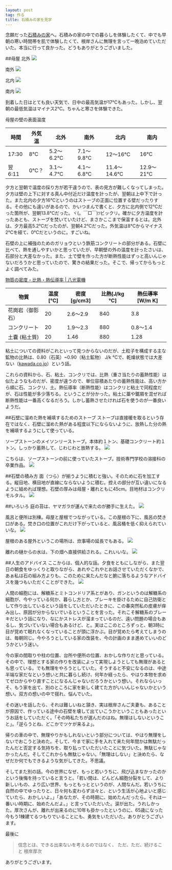 ```yaml
---
layout: post
tag: 作る
title: 石積みの家を見学
---
```

念願だった[石積みの家](http://www1.marukotv.jp/~cozy28/)へ。石積みの家の中での暮らしを体験したくて、中でも早朝の寒い時間帯を肌で体験したくて、根岸さんに無理を言って一晩泊めていただいた。本当に行って良かった。どうもありがとうございました。

##母屋
北外
![](https://c2.staticflickr.com/4/3902/32644651674_0e27d465b3.jpg)

南外
![](https://c2.staticflickr.com/4/3836/32644652934_7e959c9509.jpg)

北内
![](https://c1.staticflickr.com/3/2830/33332324652_0975db73b5.jpg)

南内
![](https://c2.staticflickr.com/4/3838/32674220713_4f637b5ec0.jpg)

到着した日はとても良い天気で、日中の最高気温が17℃もあった。しかし、翌朝の最低気温はマイナス2℃。ちゃんと寒さを体験できた。

母屋の壁の表面温度

時間|外気温|北外|南外|北内|南内
---|---|---|---|---|---
17:30|8℃|5.2～6.2℃|7.1～9.8℃|12～16℃|16℃
翌6:11|0℃？|3.1～4.7℃|4.1～6.8℃|11.4～14.6℃|12.9～21℃

夕方と翌朝で温度の採り方が若干違うので、表の見方が難しくなってしまった。夕方は壁の上下に対する真ん中付近だけ温度を計ったが、翌朝は上中下で計った。また北内の夕方16℃というのはストーブの正面に位置する壁だったりする。その他にも違いがあるので、かいつまんで書くと、夕方に北内側で12℃だった箇所が、翌朝13.8℃だった。ヾ(。￣□￣)ﾂビックリ。確かに夕方温度を計ったあとも、ストーブを焚いていたけど、まさかここまで保温するとは。北外は、夕方最高5.2℃だったのが、翌朝4.2℃だった。外気温は8℃からマイナス2℃を経て、0℃だというのに。すごいね。

石壁の上に補強のためのガリョウという鉄筋コンクリートの部分がある。石壁に比べて、熱を通しやすいかと思っていたが、早朝壁の外の温度を計ったさいは、石部分と大差なかった。また、土で壁を作った方が断熱性能はずっと高いんじゃないだろうかと思っていたので、驚きの結果だった。そこで、帰ってからもっとよく調べてみた。

[物質の密度・比熱・熱伝導率 | 八光電機](http://www.hakko.co.jp/qa/qakit/html/h01010.htm)

物質|温度[℃]|密度[g/cm3]|比熱[J/kg ℃]|熱伝導率[W/m K]
---|---|---|---|---
花崗岩（御影石）|20|2.6～2.9|840|3.8
コンクリート|20|1.9～2.3|880|0.8～1.4
土嚢 (粘土質)|20|1.46|880|1.28

粘土についての資料がこれといって見つからないのだが、土粒子を構成する主な鉱物の比熱は、0.80（石英）~0.90（粘土鉱物） J/k ℃で、乾燥状態では大差ない（[kawada.co.jp](http://www.kawada.co.jp/technology/gihou/pdf/vol32/3201_04_06.pdf)）という話。

これらの資料から、石、粘土、コンクリでは、比熱（重さ当たりの蓄熱性能）は似たようなものだが、密度が違うので、単位容積あたりの蓄熱性能は、高い方から順に石、コンクリ、土。熱伝導率（断熱性能）はコンクリと粘土で同程度だが、石は性能が多少落ちる。ということが分かった。粘土に藁や鋸屑を混ぜれば断熱性能は一番高くなるだろう。しかし蓄熱させたければ石を使うのが一番良いようだ。

##石壁に溜めた熱を補填するためのストーブ
ストーブは直接暖を取るという存在ではなく、石壁に溜めた熱がある程度以下にならないように、放熱した分の熱を補填するようにして使っている。

ソープストーンのメイソンリーストーブ。本体約１トン、基礎コンクリート約１トン。しっかり蓄熱して、じわじわと放熱する。
![](https://c1.staticflickr.com/3/2860/33447160066_b42f68432f.jpg)

こちらは、ソープストーンの前に使っていたストーブ。技術専門学校の溶接科の卒業作品。
![](https://c2.staticflickr.com/4/3833/33488087295_5e030ee507.jpg)

##石壁の積み方
面（つら）が揃うように積むと強い。そのために石を加工する。縦目地、横目地が直線にならないように積む。控えの部分が互い違いになるように組めれば理想。石壁の厚みは母屋・離れともに45cm。目地材はコンクリモルタル。
![](https://c2.staticflickr.com/4/3871/33104827830_c11e8839a2.jpg)

##いろいろ
庭の苔は、ヤマガラが運んで来たのが勝手に生えた。
![](https://c2.staticflickr.com/4/3801/33359882181_4dcab58c6f.jpg)

風呂と便所は別棟。母屋と屋根でつながっている。この屋根の下に、風呂の焚き口がある。焚き口の位置がこれだけ下がっていると、風呂桶を低く抑えられていいな。
![](https://c2.staticflickr.com/4/3720/33447171126_349b7de588.jpg)

屋根のある屋外というこの場所は、炊事場の延長でもある。
![](https://c2.staticflickr.com/4/3682/33447174446_8eb0138f54.jpg)

離れの樋からの水は、下の畑へ直接供給される。これいいな。
![](https://c2.staticflickr.com/4/3740/32674239103_149de780ea.jpg)

##人生のアドバイス
ここからは、個人的な話。夕食をともにしながら、また翌日の朝食をゆっくりと取りながら、あれやこれやとお話させていただくなかで、あぁ私は石の組み方よりも、このために来たんだなと腑に落ちるようなアドバイスを幾つもいただくことができた。
![](https://c2.staticflickr.com/4/3694/32644655374_d7bbd3edf5.jpg)

人間の細胞には、解糖系とミトコンドリア系とがあり、ガンというのは解糖系の細胞が、今やっている何か、暮らし方とか、ブレーキを掛けるために自己防衛として作り出しているという話をしていただいたときに、この春突然私の皮膚が痒み出し、原因が分からないでいるということを言った。それこそ解糖系のブレーキだという話になり、なにかストレスが溜まっているのだ、遠い問題の場合もあるし、気づいていない場合もあるけど、と。実はここのところずっと、朝3時に目が覚めて眠れなくなっていることが頭に浮かぶ。目が覚めたら考えてしまうのは、毎朝同じ。今やろうとしている家の改装を、今の計画のまま進めていいのどうかという迷い。

今の家の間取りや柱の位置、台所や便所の位置、おかしな作りだと思っている。その中で、理想とする家の作りを改装によって実現しようとしても無理があるとも思っている。でも無理をやろうとしていた。そうすると不安になるのは、中途半端な家だなという想いと共に暮らし続け、何年か経ったら、やはり本物を求めてゼロからやり直すことになるんじゃないだろうかという想い。それならいっそ、もう家を出て、別のところに家を新しく建てた方がいいんじゃないかという想い。双方の想いの中で揺れ、悩んでいた。

その迷いを話したら、それは難しいねと頷き、実は根岸さんご夫妻も、あることが原因で、作っている途中の石壁を壊して出ていこうかということもあったというお話をしていただく。「その時私たちが選んだのはね。無理はしないということ」。「逆らうとね、どこかでツケが来るよ」。

帰りの車の中で、無理やりかもしれないという部分については、やはり無理をしないでおこうと決めた。そして、今まで家に手を入れて来た何年間かは無駄だったんだと否定する気持ちを、取り払っていただいたことに気づいた。無駄じゃなかったんだ。そしてこれからも無駄じゃない。「無理はしない」と決めたら、なぜだか何でもできるような気がしてきた。不思議。

そしてまた別の話。今の世界になぜ、もっと若いうちに、飛び込まなかったのかという後悔を持っていると言うと。「若い間は、どんどん細胞分裂をして、より新しいもの、より広い世界、もっともっとというのが、人間なんだ。若いうちに自然の中でゆったりと、日々何も変わらず淡々と、という生活が心地よいと感じていたら、おかしいよ。」「あなたが、その時期に、始めたんだったら。それは一番いい時期に、始めたんだよ。」と言っていただいた。涙が出た。うれしかった。厚次さんが、離れが出来るのに10年も掛かったというのに、65歳になった今もう1棟建てるつもりでいることにも、勇気をいただいた。ありがとうございます。

最後に
> 信念とは、できる出来ないを考えるのではなく、
> ただ、ただ、続けること
> 根岸厚次

ありがとうございます。
